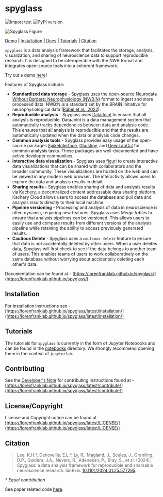 # spyglass

[![Import test](https://github.com/LorenFrankLab/spyglass/actions/workflows/workflow.yml/badge.svg)](https://github.com/LorenFrankLab/spyglass/actions/workflows/workflow.yml)
[![PyPI version](https://badge.fury.io/py/spyglass-neuro.svg)](https://badge.fury.io/py/spyglass-neuro)

![Spyglass Figure](docs/src/images/fig1.png)

[Demo](https://spyglass.hhmi.2i2c.cloud/hub/user-redirect/git-pull?repo=https%3A%2F%2Fgithub.com%2FLorenFrankLab%2Fspyglass-demo&urlpath=lab%2Ftree%2Fspyglass-demo%2Fnotebooks%2F01_Insert_Data.ipynb&branch=main) | [Installation](https://lorenfranklab.github.io/spyglass/latest/installation/) | [Docs](https://lorenfranklab.github.io/spyglass/) | [Tutorials](https://github.com/LorenFrankLab/spyglass/tree/master/notebooks) | [Citation](#citation)

`spyglass` is a data analysis framework that facilitates the storage, analysis,
visualization, and sharing of neuroscience data to support reproducible
research. It is designed to be interoperable with the NWB format and integrates
open-source tools into a coherent framework.

Try out a demo [here](https://spyglass.hhmi.2i2c.cloud/hub/user-redirect/git-pull?repo=https%3A%2F%2Fgithub.com%2FLorenFrankLab%2Fspyglass-demo&urlpath=lab%2Ftree%2Fspyglass-demo%2Fnotebooks%2F01_Insert_Data.ipynb&branch=main)!

Features of Spyglass include:

- **Standardized data storage** - Spyglass uses the open-source
    [Neurodata Without Borders: Neurophysiology (NWB:N)](https://www.nwb.org/)
    format to ingest and store processed data. NWB:N is a standard set by the
    BRAIN Initiative for neurophysiological data
    ([Rübel et al., 2022](https://doi.org/10.7554/elife.78362)).
- **Reproducible analysis** - Spyglass uses [DataJoint](https://datajoint.com/)
    to ensure that all analysis is reproducible. DataJoint is a data management
    system that automatically tracks dependencies between data and analysis
    code. This ensures that all analysis is reproducible and that the results
    are automatically updated when the data or analysis code changes.
- **Common analysis tools** - Spyglass provides easy usage of the open-source
    packages [SpikeInterface](https://github.com/SpikeInterface/spikeinterface),
    [Ghostipy](https://github.com/kemerelab/ghostipy), and
    [DeepLabCut](https://github.com/DeepLabCut/DeepLabCut) for common analysis
    tasks. These packages are well-documented and have active developer
    communities.
- **Interactive data visualization** - Spyglass uses
    [figurl](https://github.com/flatironinstitute/figurl) to create interactive
    data visualizations that can be shared with collaborators and the broader
    community. These visualizations are hosted on the web and can be viewed in
    any modern web browser. The interactivity allows users to explore the data
    and analysis results in detail.
- **Sharing results** - Spyglass enables sharing of data and analysis results
    via [Kachery](https://github.com/flatironinstitute/kachery-cloud), a
    decentralized content addressable data sharing platform. Kachery Cloud
    allows users to access the database and pull data and analysis results
    directly to their local machine.
- **Pipeline versioning** - Processing and analysis of data in neuroscience is
    often dynamic, requiring new features. Spyglass uses *Merge tables* to
    ensure that analysis pipelines can be versioned. This allows users to easily
    use and compare results from different versions of the analysis pipeline
    while retaining the ability to access previously generated results.
- **Cautious Delete** - Spyglass uses a `cautious delete` feature to ensure that
    data is not accidentally deleted by other users. When a user deletes data,
    Spyglass will first check to see if the data belongs to another team of
    users. This enables teams of users to work collaboratively on the same
    database without worrying about accidentally deleting each other's data.

Documentation can be found at -
[https://lorenfranklab.github.io/spyglass/](https://lorenfranklab.github.io/spyglass/)

## Installation

For installation instructions see -
[https://lorenfranklab.github.io/spyglass/latest/installation/](https://lorenfranklab.github.io/spyglass/latest/installation/)

## Tutorials

The tutorials for `spyglass` is currently in the form of Jupyter Notebooks and
can be found in the
[notebooks](https://github.com/LorenFrankLab/spyglass/tree/master/notebooks)
directory. We strongly recommend opening them in the context of `jupyterlab`.

## Contributing

See the
[Developer's Note](https://lorenfranklab.github.io/spyglass/latest/contribute/)
for contributing instructions found at -
[https://lorenfranklab.github.io/spyglass/latest/contribute/](https://lorenfranklab.github.io/spyglass/latest/contribute/)

## License/Copyright

License and Copyright notice can be found at
[https://lorenfranklab.github.io/spyglass/latest/LICENSE/](https://lorenfranklab.github.io/spyglass/latest/LICENSE/)

## Citation

> Lee, K.H.\*, Denovellis, E.L.\*, Ly, R., Magland, J., Soules, J., Gramling, D.P.,
 Guidera, J.A., Nevers, R., Adenekan, P., Bray, S., et al. (2024). Spyglass:
a data analysis framework for reproducible and shareable neuroscience research.
   bioRxiv.
   [10.1101/2024.01.25.577295](https://doi.org/10.1101/2024.01.25.577295 ).

*\* Equal contribution*

See paper related code [here](https://github.com/LorenFrankLab/spyglass-paper).

